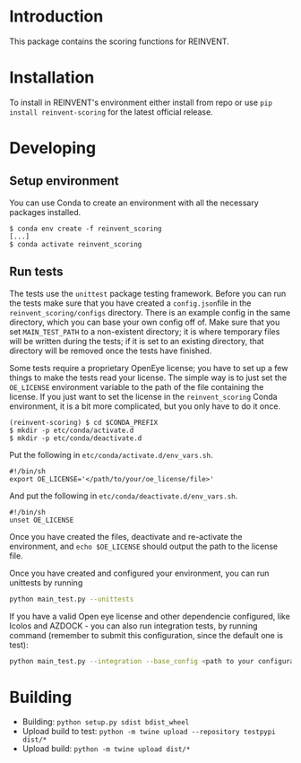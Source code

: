 # Introduction
This package contains the scoring functions for REINVENT.

# Installation
To install in REINVENT's environment either install from repo or use `pip install reinvent-scoring` for the latest
official release.

# Developing
## Setup environment
You can use Conda to create an environment with all the necessary packages installed.

```
$ conda env create -f reinvent_scoring
[...]
$ conda activate reinvent_scoring
```

## Run tests
The tests use the `unittest` package testing framework.  Before you can run the tests make sure that you have created a
`config.json`file in the `reinvent_scoring/configs` directory.  There is an example config in the same directory, which 
you can base your own config off of.  Make sure that you set `MAIN_TEST_PATH` to a non-existent directory; it is where 
temporary files will be written during the tests; if it is set to an existing directory, that directory will be removed 
once the tests have finished.

Some tests require a proprietary OpenEye license; you have to set up a few things to make the tests read your
license.  The simple way is to just set the `OE_LICENSE` environment variable to the path of the file containing the
license.  If you just want to set the license in the `reinvent_scoring` Conda environment, it is a bit more complicated,
but you only have to do it once.

```
(reinvent-scoring) $ cd $CONDA_PREFIX
$ mkdir -p etc/conda/activate.d
$ mkdir -p etc/conda/deactivate.d
```

Put the following in `etc/conda/activate.d/env_vars.sh`.

```
#!/bin/sh
export OE_LICENSE='</path/to/your/oe_license/file>'
```

And put the following in `etc/conda/deactivate.d/env_vars.sh`.

```
#!/bin/sh
unset OE_LICENSE
```

Once you have created the files, deactivate and re-activate the environment, and `echo $OE_LICENSE` should output the
path to the license file.

Once you have created and configured your environment, you can run unittests by running

```bash
python main_test.py --unittests
```

If you have a valid Open eye license and other dependencie configured, like Icolos and AZDOCK - 
you can also run integration tests, by running command (remember to submit this configuration, since the default one is test):

```bash
python main_test.py --integration --base_config <path to your configuration>
```

# Building
- Building: `python setup.py sdist bdist_wheel`
- Upload build to test: `python -m twine upload --repository testpypi dist/*`
- Upload build: `python -m twine upload dist/*`

